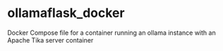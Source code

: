 # ollamaflask_docker
Docker Compose file for a container running an ollama instance with an Apache Tika server container
